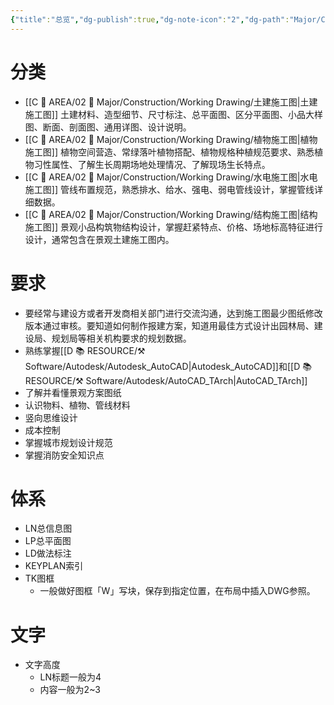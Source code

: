 ```yaml
---
{"title":"总览","dg-publish":true,"dg-note-icon":"2","dg-path":"Major/Construction/Working Drawing/总览.md","permalink":"/Major/Construction/Working Drawing/总览/","dgPassFrontmatter":true,"noteIcon":"2","created":"2024-10-09T09:33:10.000+08:00","updated":"2024-11-05T23:48:23.965+08:00"}
---
```


# 分类  
-   [[C 📔 AREA/02 🌳 Major/Construction/Working Drawing/土建施工图\|土建施工图]]
	土建材料、造型细节、尺寸标注、总平面图、区分平面图、小品大样图、断面、剖面图、通用详图、设计说明。
-   [[C 📔 AREA/02 🌳 Major/Construction/Working Drawing/植物施工图\|植物施工图]]
	植物空间营造、常绿落叶植物搭配、植物规格种植规范要求、熟悉植物习性属性、了解生长周期场地处理情况、了解现场生长特点。
-   [[C 📔 AREA/02 🌳 Major/Construction/Working Drawing/水电施工图\|水电施工图]]
	管线布置规范，熟悉排水、给水、强电、弱电管线设计，掌握管线详细数据。
-   [[C 📔 AREA/02 🌳 Major/Construction/Working Drawing/结构施工图\|结构施工图]]
	景观小品构筑物结构设计，掌握赶紧特点、价格、场地标高特征进行设计，通常包含在景观土建施工图内。
# 要求  
-   要经常与建设方或者开发商相关部门进行交流沟通，达到施工图最少图纸修改版本通过审核。要知道如何制作报建方案，知道用最佳方式设计出园林局、建设局、规划局等相关机构要求的规划数据。  
-   熟练掌握[[D 📚 RESOURCE/⚒️ Software/Autodesk/Autodesk_AutoCAD\|Autodesk_AutoCAD]]和[[D 📚 RESOURCE/⚒️ Software/Autodesk/AutoCAD_TArch\|AutoCAD_TArch]]
-   了解并看懂景观方案图纸  
-   认识物料、植物、管线材料  
-   竖向思维设计  
-   成本控制  
-   掌握城市规划设计规范  
-   掌握消防安全知识点  
# 体系  
-   LN总信息图  
-   LP总平面图  
-   LD做法标注  
-   KEYPLAN索引  
-   TK图框  
	-   一般做好图框「W」写块，保存到指定位置，在布局中插入DWG参照。  
# 文字  
-   文字高度  
	-   LN标题一般为4  
	-   内容一般为2~3